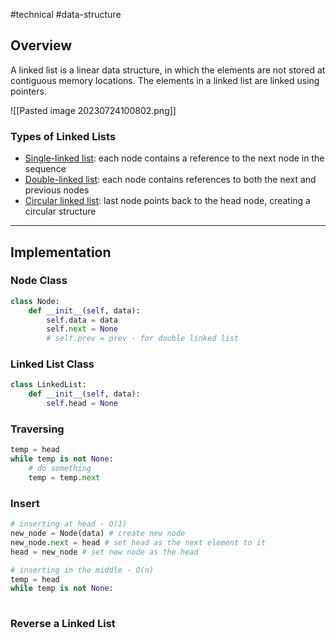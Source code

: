 #technical #data-structure 

## Overview

A linked list is a linear data structure, in which the elements are not stored at contiguous memory locations. The elements in a linked list are linked using pointers.

![[Pasted image 20230724100802.png]]

### Types of Linked Lists
 - <u>Single-linked list</u>: each node contains a reference to the next node in the sequence
 - <u>Double-linked list</u>: each node contains references to both the next and previous nodes
 - <u>Circular linked list</u>: last node points back to the head node, creating a circular structure
---

## Implementation

### Node Class
```python
class Node:
    def __init__(self, data):
        self.data = data
        self.next = None
        # self.prev = prev - for double linked list
```

### Linked List Class
```python
class LinkedList:
	def __init__(self, data):
		self.head = None
```

### Traversing
```python
temp = head
while temp is not None:
	# do something
	temp = temp.next
```

### Insert
```python
# inserting at head - O(1)
new_node = Node(data) # create new node
new_node.next = head # set head as the next element to it
head = new_node # set new node as the head

# inserting in the middle - O(n)
temp = head
while temp is not None:
	

```

### Reverse a Linked List